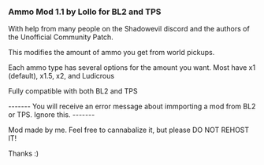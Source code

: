 ### Ammo Mod 1.1 by Lollo for BL2 and TPS

With help from many people on the Shadowevil discord and the authors of the Unofficial Community Patch.

This modifies the amount of ammo you get from world pickups.

Each ammo type has several options for the amount you want. Most have x1 (default), x1.5, x2, and Ludicrous

Fully compatible with both BL2 and TPS

------- You will receive an error message about immporting a mod from BL2 or TPS. Ignore this. -------

Mod made by me. Feel free to cannabalize it, but please DO NOT REHOST IT! 

Thanks :)
